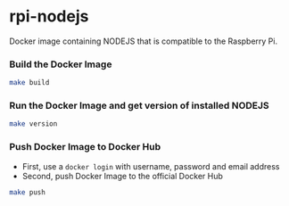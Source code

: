 # rpi-nodejs

Docker image containing NODEJS that is compatible to the Raspberry Pi.

### Build the Docker Image
```bash
make build
```

### Run the Docker Image and get version of installed NODEJS
```bash
make version
```

### Push Docker Image to Docker Hub
* First, use a `docker login` with username, password and email address
* Second, push Docker Image to the official Docker Hub
```bash
make push
```
